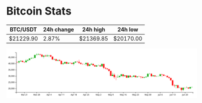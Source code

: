 # Bitcoin Stats

BTC/USDT|24h change|24h high|24h low|
|---|---|---|---|
|$21229.90|2.87%|$21369.85|$20170.00|

<img src="./chart.svg">
